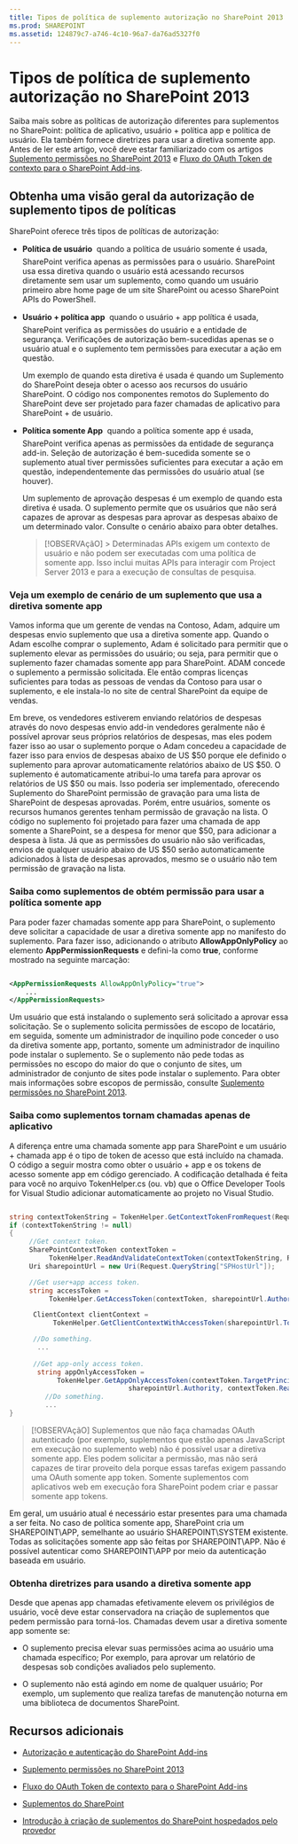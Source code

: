 ```yaml
---
title: Tipos de política de suplemento autorização no SharePoint 2013
ms.prod: SHAREPOINT
ms.assetid: 124879c7-a746-4c10-96a7-da76ad5327f0
---
```



# Tipos de política de suplemento autorização no SharePoint 2013
Saiba mais sobre as políticas de autorização diferentes para suplementos no SharePoint: política de aplicativo, usuário + política app e política de usuário. Ela também fornece diretrizes para usar a diretiva somente app.
Antes de ler este artigo, você deve estar familiarizado com os artigos  [Suplemento permissões no SharePoint 2013](add-in-permissions-in-sharepoint-2013.md) e [Fluxo do OAuth Token de contexto para o SharePoint Add-ins](context-token-oauth-flow-for-sharepoint-add-ins.md).
  
    
    


## Obtenha uma visão geral da autorização de suplemento tipos de políticas
<a name="Overview"> </a>

SharePoint oferece três tipos de políticas de autorização:
  
    
    

- **Política de usuário**  quando a política de usuário somente é usada, SharePoint verifica apenas as permissões para o usuário. SharePoint usa essa diretiva quando o usuário está acessando recursos diretamente sem usar um suplemento, como quando um usuário primeiro abre home page de um site SharePoint ou acesso SharePoint APIs do PowerShell.
    
    
    
  
- **Usuário + política app**  quando o usuário + app política é usada, SharePoint verifica as permissões do usuário e a entidade de segurança. Verificações de autorização bem-sucedidas apenas se o usuário atual e o suplemento tem permissões para executar a ação em questão.
    
    Um exemplo de quando esta diretiva é usada é quando um Suplemento do SharePoint deseja obter o acesso aos recursos do usuário SharePoint. O código nos componentes remotos do Suplemento do SharePoint deve ser projetado para fazer chamadas de aplicativo para SharePoint + de usuário.
    
    
    
  
- **Política somente App**  quando a política somente app é usada, SharePoint verifica apenas as permissões da entidade de segurança add-in. Seleção de autorização é bem-sucedida somente se o suplemento atual tiver permissões suficientes para executar a ação em questão, independentemente das permissões do usuário atual (se houver).
    
    Um suplemento de aprovação despesas é um exemplo de quando esta diretiva é usada. O suplemento permite que os usuários que não será capazes de aprovar as despesas para aprovar as despesas abaixo de um determinado valor. Consulte o cenário abaixo para obter detalhes.
    
    
    
    > [!OBSERVAçãO]
      > Determinadas APIs exigem um contexto de usuário e não podem ser executadas com uma política de somente app. Isso inclui muitas APIs para interagir com Project Server 2013 e para a execução de consultas de pesquisa.

### Veja um exemplo de cenário de um suplemento que usa a diretiva somente app
<a name="Scenario"> </a>

Vamos informa que um gerente de vendas na Contoso, Adam, adquire um despesas envio suplemento que usa a diretiva somente app. Quando o Adam escolhe comprar o suplemento, Adam é solicitado para permitir que o suplemento elevar as permissões do usuário; ou seja, para permitir que o suplemento fazer chamadas somente app para SharePoint. ADAM concede o suplemento a permissão solicitada. Ele então compras licenças suficientes para todas as pessoas de vendas da Contoso para usar o suplemento, e ele instala-lo no site de central SharePoint da equipe de vendas.
  
    
    
Em breve, os vendedores estiverem enviando relatórios de despesas através do novo despesas envio add-in vendedores geralmente não é possível aprovar seus próprios relatórios de despesas, mas eles podem fazer isso ao usar o suplemento porque o Adam concedeu a capacidade de fazer isso para envios de despesas abaixo de US $50 porque ele definido o suplemento para aprovar automaticamente relatórios abaixo de US $50. O suplemento é automaticamente atribui-lo uma tarefa para aprovar os relatórios de US $50 ou mais. Isso poderia ser implementado, oferecendo Suplemento do SharePoint permissão de gravação para uma lista de SharePoint de despesas aprovadas. Porém, entre usuários, somente os recursos humanos gerentes tenham permissão de gravação na lista. O código no suplemento foi projetado para fazer uma chamada de app somente a SharePoint, se a despesa for menor que $50, para adicionar a despesa à lista. Já que as permissões do usuário não são verificadas, envios de qualquer usuário abaixo de US $50 serão automaticamente adicionados à lista de despesas aprovados, mesmo se o usuário não tem permissão de gravação na lista.
  
    
    

  
    
    

### Saiba como suplementos de obtém permissão para usar a política somente app
<a name="Approve"> </a>

Para poder fazer chamadas somente app para SharePoint, o suplemento deve solicitar a capacidade de usar a diretiva somente app no manifesto do suplemento. Para fazer isso, adicionando o atributo **AllowAppOnlyPolicy** ao elemento **AppPermissionRequests** e defini-la como **true**, conforme mostrado na seguinte marcação:
  
    
    

```XML

<AppPermissionRequests AllowAppOnlyPolicy="true">
    ...
</AppPermissionRequests>
```

Um usuário que está instalando o suplemento será solicitado a aprovar essa solicitação. Se o suplemento solicita permissões de escopo de locatário, em seguida, somente um administrador de inquilino pode conceder o uso da diretiva somente app, portanto, somente um administrador de inquilino pode instalar o suplemento. Se o suplemento não pede todas as permissões no escopo do maior do que o conjunto de sites, um administrador de conjunto de sites pode instalar o suplemento. Para obter mais informações sobre escopos de permissão, consulte  [Suplemento permissões no SharePoint 2013](add-in-permissions-in-sharepoint-2013.md).
  
    
    

### Saiba como suplementos tornam chamadas apenas de aplicativo
<a name="AppOnlyCalls"> </a>

A diferença entre uma chamada somente app para SharePoint e um usuário + chamada app é o tipo de token de acesso que está incluído na chamada. O código a seguir mostra como obter o usuário + app e os tokens de acesso somente app em código gerenciado. A codificação detalhada é feita para você no arquivo TokenHelper.cs (ou. vb) que o Office Developer Tools for Visual Studio adicionar automaticamente ao projeto no Visual Studio.
  
    
    

```cs

string contextTokenString = TokenHelper.GetContextTokenFromRequest(Request);
if (contextTokenString != null)
{
     //Get context token.
     SharePointContextToken contextToken =
          TokenHelper.ReadAndValidateContextToken(contextTokenString, Request.Url.Authority);
     Uri sharepointUrl = new Uri(Request.QueryString["SPHostUrl"]);

     //Get user+app access token.
     string accessToken =
          TokenHelper.GetAccessToken(contextToken, sharepointUrl.Authority).AccessToken;

      ClientContext clientContext =
           TokenHelper.GetClientContextWithAccessToken(sharepointUrl.ToString(), accessToken);

      //Do something. 
       ...
    
      //Get app-only access token.
       string appOnlyAccessToken = 
            TokenHelper.GetAppOnlyAccessToken(contextToken.TargetPrincipalName, 
                              sharepointUrl.Authority, contextToken.Realm).AccessToken;
         //Do something.
         ...
}
```


> [!OBSERVAçãO]
> Suplementos que não faça chamadas OAuth autenticado (por exemplo, suplementos que estão apenas JavaScript em execução no suplemento web) não é possível usar a diretiva somente app. Eles podem solicitar a permissão, mas não será capazes de tirar proveito dela porque essas tarefas exigem passando uma OAuth somente app token. Somente suplementos com aplicativos web em execução fora SharePoint podem criar e passar somente app tokens.
  
    
    

Em geral, um usuário atual é necessário estar presentes para uma chamada a ser feita. No caso de política somente app, SharePoint cria um SHAREPOINT\\APP, semelhante ao usuário SHAREPOINT\\SYSTEM existente. Todas as solicitações somente app são feitas por SHAREPOINT\\APP. Não é possível autenticar como SHAREPOINT\\APP por meio da autenticação baseada em usuário.
  
    
    

### Obtenha diretrizes para usando a diretiva somente app
<a name="GuidelinesFor"> </a>

Desde que apenas app chamadas efetivamente elevem os privilégios de usuário, você deve estar conservadora na criação de suplementos que pedem permissão para torná-los. Chamadas devem usar a diretiva somente app somente se:
  
    
    

- O suplemento precisa elevar suas permissões acima ao usuário uma chamada específico; Por exemplo, para aprovar um relatório de despesas sob condições avaliados pelo suplemento.
    
  
- O suplemento não está agindo em nome de qualquer usuário; Por exemplo, um suplemento que realiza tarefas de manutenção noturna em uma biblioteca de documentos SharePoint.
    
  

## Recursos adicionais
<a name="AR"> </a>


-  [Autorização e autenticação do SharePoint Add-ins](authorization-and-authentication-of-sharepoint-add-ins.md)
    
  
-  [Suplemento permissões no SharePoint 2013](add-in-permissions-in-sharepoint-2013.md)
    
  
-  [Fluxo do OAuth Token de contexto para o SharePoint Add-ins](context-token-oauth-flow-for-sharepoint-add-ins.md)
    
  
-  [Suplementos do SharePoint](sharepoint-add-ins.md)
    
  
-  [Introdução à criação de suplementos do SharePoint hospedados pelo provedor](get-started-creating-provider-hosted-sharepoint-add-ins.md)
    
  

